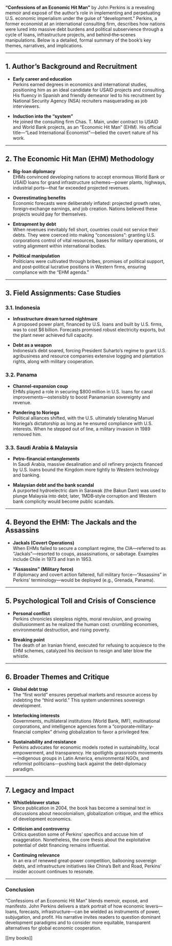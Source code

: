 **“Confessions of an Economic Hit Man”** by John Perkins is a revealing memoir and exposé of the author’s role in implementing and perpetuating U.S. economic imperialism under the guise of “development.” Perkins, a former economist at an international consulting firm, describes how nations were lured into massive debt burdens and political subservience through a cycle of loans, infrastructure projects, and behind‐the‐scenes manipulations. Below is a detailed, formal summary of the book’s key themes, narratives, and implications.

---

## 1. Author’s Background and Recruitment

- **Early career and education**  
    Perkins earned degrees in economics and international studies, positioning him as an ideal candidate for USAID projects and consulting. His fluency in Spanish and friendly demeanor led to his recruitment by National Security Agency (NSA) recruiters masquerading as job interviewers.
    
- **Induction into the “system”**  
    He joined the consulting firm Chas. T. Main, under contract to USAID and World Bank projects, as an “Economic Hit Man” (EHM). His official title—“Lead International Economist”—belied the covert nature of his work.
    

---

## 2. The Economic Hit Man (EHM) Methodology

- **Big‐loan diplomacy**  
    EHMs convinced developing nations to accept enormous World Bank or USAID loans for grand infrastructure schemes—power plants, highways, industrial ports—that far exceeded projected revenues.
    
- **Overestimating benefits**  
    Economic forecasts were deliberately inflated: projected growth rates, foreign‐exchange earnings, and job creation. Nations believed these projects would pay for themselves.
    
- **Entrapment by debt**  
    When revenues inevitably fell short, countries could not service their debts. They were coerced into making “concessions”: granting U.S. corporations control of vital resources, bases for military operations, or voting alignment within international bodies.
    
- **Political manipulation**  
    Politicians were cultivated through bribes, promises of political support, and post‐political lucrative positions in Western firms, ensuring compliance with the “EHM agenda.”
    

---

## 3. Field Assignments: Case Studies

### 3.1. Indonesia

- **Infrastructure dream turned nightmare**  
    A proposed power plant, financed by U.S. loans and built by U.S. firms, was to cost $6 billion. Forecasts promised robust electricity exports, but the plant never achieved full capacity.
    
- **Debt as a weapon**  
    Indonesia’s debt soared, forcing President Suharto’s regime to grant U.S. agribusiness and resource companies extensive logging and plantation rights, along with military cooperation.
    

### 3.2. Panama

- **Channel‐expansion coup**  
    EHMs played a role in securing $800 million in U.S. loans for canal improvements—ostensibly to boost Panamanian sovereignty and revenue.
    
- **Pandering to Noriega**  
    Political alliances shifted, with the U.S. ultimately tolerating Manuel Noriega’s dictatorship as long as he ensured compliance with U.S. interests. When he stepped out of line, a military invasion in 1989 removed him.
    

### 3.3. Saudi Arabia & Malaysia

- **Petro‐financial entanglements**  
    In Saudi Arabia, massive desalination and oil refinery projects financed by U.S. loans bound the Kingdom more tightly to Western technology and banking.
    
- **Malaysian debt and the bank scandal**  
    A purported hydroelectric dam in Sarawak (the Bakun Dam) was used to plunge Malaysia into debt; later, 1MDB‐style corruption and Western bank complicity would become public scandals.
    

---

## 4. Beyond the EHM: The Jackals and the Assassins

- **Jackals (Covert Operations)**  
    When EHMs failed to secure a compliant regime, the CIA—referred to as “Jackals”—resorted to coups, assassinations, or sabotage. Examples include Chile in 1973 and Iran in 1953.
    
- **“Assassins” (Military force)**  
    If diplomacy and covert action faltered, full military force—“Assassins” in Perkins’ terminology—would be deployed (e.g., Grenada, Panama).
    

---

## 5. Psychological Toll and Crisis of Conscience

- **Personal conflict**  
    Perkins chronicles sleepless nights, moral revulsion, and growing disillusionment as he realized the human cost: crumbling economies, environmental destruction, and rising poverty.
    
- **Breaking point**  
    The death of an Iranian friend, executed for refusing to acquiesce to the EHM schemes, catalyzed his decision to resign and later blow the whistle.
    

---

## 6. Broader Themes and Critique

- **Global debt trap**  
    The “first world” ensures perpetual markets and resource access by indebting the “third world.” This system undermines sovereign development.
    
- **Interlocking interests**  
    Governments, multilateral institutions (World Bank, IMF), multinational corporations, and intelligence agencies form a “corporate‐military‐financial complex” driving globalization to favor a privileged few.
    
- **Sustainability and resistance**  
    Perkins advocates for economic models rooted in sustainability, local empowerment, and transparency. He spotlights grassroots movements—indigenous groups in Latin America, environmental NGOs, and reformist politicians—pushing back against the debt‐diplomacy paradigm.
    

---

## 7. Legacy and Impact

- **Whistleblower status**  
    Since publication in 2004, the book has become a seminal text in discussions about neocolonialism, globalization critique, and the ethics of development economics.
    
- **Criticism and controversy**  
    Critics question some of Perkins’ specifics and accuse him of exaggeration. Nonetheless, the core thesis about the exploitative potential of debt financing remains influential.
    
- **Continuing relevance**  
    In an era of renewed great‐power competition, ballooning sovereign debts, and infrastructure initiatives like China’s Belt and Road, Perkins’ insider account continues to resonate.
    

---

### Conclusion

“Confessions of an Economic Hit Man” blends memoir, exposé, and manifesto. John Perkins delivers a stark portrait of how economic levers—loans, forecasts, infrastructure—can be wielded as instruments of power, subjugation, and profit. His narrative invites readers to question dominant development paradigms and to consider more equitable, transparent alternatives for global economic cooperation.

[[my books]]